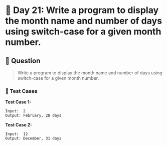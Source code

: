 # 📅 Day 21: Write a program to display the month name and number of days using switch-case for a given month number.

## 📝 Question

> Write a program to display the month name and number of days using switch-case for a given month number.

### 🧪 Test Cases

**Test Case 1:**
```
Input:  2
Output: February, 28 days
```
**Test Case 2:**
```
Input:  12
Output: December, 31 days
```
